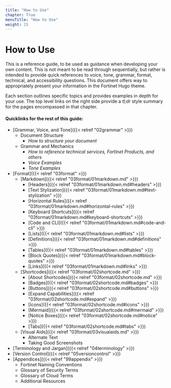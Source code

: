 ```yaml
---
title: "How to Use"
chapter: True
menuTitle: "How to Use"
weight: 25
---
```


# How to Use

This is a reference guide, to be used as guidance when developing your own content. This is not meant to be read through sequentially, but rather is intended to provide quick references to voice, tone, grammar, format, technical, and accessibility questions. This document offers way to appropriately present your information in the Fortinet Hugo theme.

Each section outlines specific topics and provides examples in depth for your use. The top level links on the right side provide a _tl;dr_ style summary for the pages encompassed in that chapter.

#### Quicklinks for the rest of this guide:

- [Grammar, Voice, and Tone]({{< relref "02grammar" >}})
  - Document Structure
    - _How to structure your document_
  - Grammar and Mechanics
    - _How to reference technical services, Fortinet Products, and others_
    - _Voice Examples_
    - _Tone Examples_
- [Format]({{< relref "03format" >}})
  - [Markdown]({{< relref "03format/01markdown.md" >}})
    - [Headers]({{< relref "03format/01markdown.md#headers" >}})
    - [Text Stylization]({{< relref "03format/01markdown.md#text-stylization" >}})
    - [Horizontal Rules]({{< relref "03format/01markdown.md#horizontal-rules" >}})
    - [Keyboard Shortcuts]({{< relref "03format/01markdown.md#keyboard-shortcuts" >}})
    - [Code and CLI]({{< relref "03format/01markdown.md#code-and-cli" >}})
    - [Lists]({{< relref "03format/01markdown.md#lists" >}})
    - [Definitions]({{< relref "03format/01markdown.md#definitions" >}})
    - [Tables]({{< relref "03format/01markdown.md#tables" >}})
    - [Block Quotes]({{< relref "03format/01markdown.md#block-quotes" >}})
    - [Links]({{< relref "03format/01markdown.md#links" >}})
  - [Shortcodes]({{< relref "03format/02shortcode.md" >}})
    - [About Shortcodes]({{< relref "03format/02shortcode.md" >}})
    - [Badges]({{< relref "03format/02shortcode.md#badges" >}})
    - [Buttons]({{< relref "03format/02shortcode.md#buttons" >}})
    - [Expand Capabilities]({{< relref "03format/02shortcode.md#expand" >}})
    - [Icons]({{< relref "03format/02shortcode.md#icons" >}})
    - [Mermaid]({{< relref "03format/02shortcode.md#mermaid" >}})
    - [Notice Boxes]({{< relref "03format/02shortcode.md#notice" >}})
    - [Tabs]({{< relref "03format/02shortcode.md#tabs" >}})
  - [Visual Aids]({{< relref "03format/03visualaids.md" >}})
    - Alternate Text
    - Taking Good Screenshots
- [Terminology and Jargan]({{< relref "04terminology" >}})
- [Version Control]({{< relref "05versioncontrol" >}})
- [Appendices]({{< relref "99appendix" >}})
  - Fortinet Naming Conventions
  - Glossary of Security Terms
  - Glossary of Cloud Terms
  - Additional Resources
  